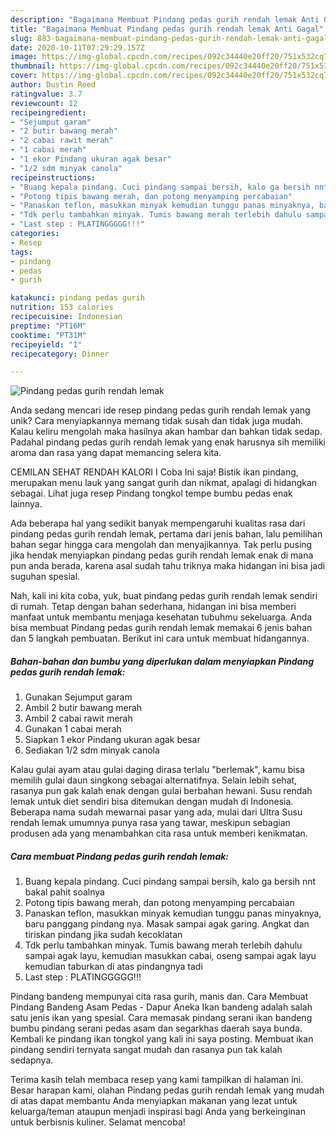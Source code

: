 ```yaml
---
description: "Bagaimana Membuat Pindang pedas gurih rendah lemak Anti Gagal"
title: "Bagaimana Membuat Pindang pedas gurih rendah lemak Anti Gagal"
slug: 883-bagaimana-membuat-pindang-pedas-gurih-rendah-lemak-anti-gagal
date: 2020-10-11T07:29:29.157Z
image: https://img-global.cpcdn.com/recipes/092c34440e20ff20/751x532cq70/pindang-pedas-gurih-rendah-lemak-foto-resep-utama.jpg
thumbnail: https://img-global.cpcdn.com/recipes/092c34440e20ff20/751x532cq70/pindang-pedas-gurih-rendah-lemak-foto-resep-utama.jpg
cover: https://img-global.cpcdn.com/recipes/092c34440e20ff20/751x532cq70/pindang-pedas-gurih-rendah-lemak-foto-resep-utama.jpg
author: Dustin Reed
ratingvalue: 3.7
reviewcount: 12
recipeingredient:
- "Sejumput garam"
- "2 butir bawang merah"
- "2 cabai rawit merah"
- "1 cabai merah"
- "1 ekor Pindang ukuran agak besar"
- "1/2 sdm minyak canola"
recipeinstructions:
- "Buang kepala pindang. Cuci pindang sampai bersih, kalo ga bersih nnt bakal pahit soalnya"
- "Potong tipis bawang merah, dan potong menyamping percabaian"
- "Panaskan teflon, masukkan minyak kemudian tunggu panas minyaknya, baru panggang pindang nya. Masak sampai agak garing. Angkat dan tiriskan pindang jika sudah kecoklatan"
- "Tdk perlu tambahkan minyak. Tumis bawang merah terlebih dahulu sampai agak layu, kemudian masukkan cabai, oseng sampai agak layu kemudian taburkan di atas pindangnya tadi"
- "Last step : PLATINGGGGG!!!"
categories:
- Resep
tags:
- pindang
- pedas
- gurih

katakunci: pindang pedas gurih 
nutrition: 153 calories
recipecuisine: Indonesian
preptime: "PT16M"
cooktime: "PT31M"
recipeyield: "1"
recipecategory: Dinner

---
```



![Pindang pedas gurih rendah lemak](https://img-global.cpcdn.com/recipes/092c34440e20ff20/751x532cq70/pindang-pedas-gurih-rendah-lemak-foto-resep-utama.jpg)

Anda sedang mencari ide resep pindang pedas gurih rendah lemak yang unik? Cara menyiapkannya memang tidak susah dan tidak juga mudah. Kalau keliru mengolah maka hasilnya akan hambar dan bahkan tidak sedap. Padahal pindang pedas gurih rendah lemak yang enak harusnya sih memiliki aroma dan rasa yang dapat memancing selera kita.

CEMILAN SEHAT RENDAH KALORI I Coba Ini saja! Bistik ikan pindang, merupakan menu lauk yang sangat gurih dan nikmat, apalagi di hidangkan sebagai. Lihat juga resep Pindang tongkol tempe bumbu pedas enak lainnya.

Ada beberapa hal yang sedikit banyak mempengaruhi kualitas rasa dari pindang pedas gurih rendah lemak, pertama dari jenis bahan, lalu pemilihan bahan segar hingga cara mengolah dan menyajikannya. Tak perlu pusing jika hendak menyiapkan pindang pedas gurih rendah lemak enak di mana pun anda berada, karena asal sudah tahu triknya maka hidangan ini bisa jadi suguhan spesial.


Nah, kali ini kita coba, yuk, buat pindang pedas gurih rendah lemak sendiri di rumah. Tetap dengan bahan sederhana, hidangan ini bisa memberi manfaat untuk membantu menjaga kesehatan tubuhmu sekeluarga. Anda bisa membuat Pindang pedas gurih rendah lemak memakai 6 jenis bahan dan 5 langkah pembuatan. Berikut ini cara untuk membuat hidangannya.

<!--inarticleads1-->

##### Bahan-bahan dan bumbu yang diperlukan dalam menyiapkan Pindang pedas gurih rendah lemak:

1. Gunakan Sejumput garam
1. Ambil 2 butir bawang merah
1. Ambil 2 cabai rawit merah
1. Gunakan 1 cabai merah
1. Siapkan 1 ekor Pindang ukuran agak besar
1. Sediakan 1/2 sdm minyak canola


Kalau gulai ayam atau gulai daging dirasa terlalu &#34;berlemak&#34;, kamu bisa memilih gulai daun singkong sebagai alternatifnya. Selain lebih sehat, rasanya pun gak kalah enak dengan gulai berbahan hewani. Susu rendah lemak untuk diet sendiri bisa ditemukan dengan mudah di Indonesia. Beberapa nama sudah mewarnai pasar yang ada, mulai dari Ultra Susu rendah lemak umumnya punya rasa yang tawar, meskipun sebagian produsen ada yang menambahkan cita rasa untuk memberi kenikmatan. 

<!--inarticleads2-->

##### Cara membuat Pindang pedas gurih rendah lemak:

1. Buang kepala pindang. Cuci pindang sampai bersih, kalo ga bersih nnt bakal pahit soalnya
1. Potong tipis bawang merah, dan potong menyamping percabaian
1. Panaskan teflon, masukkan minyak kemudian tunggu panas minyaknya, baru panggang pindang nya. Masak sampai agak garing. Angkat dan tiriskan pindang jika sudah kecoklatan
1. Tdk perlu tambahkan minyak. Tumis bawang merah terlebih dahulu sampai agak layu, kemudian masukkan cabai, oseng sampai agak layu kemudian taburkan di atas pindangnya tadi
1. Last step : PLATINGGGGG!!!


Pindang bandeng mempunyai cita rasa gurih, manis dan. Cara Membuat Pindang Bandeng Asam Pedas - Dapur Aneka Ikan bandeng adalah salah satu jenis ikan yang spesial. Cara memasak pindang serani ikan bandeng bumbu pindang serani pedas asam dan segarkhas daerah saya bunda. Kembali ke pindang ikan tongkol yang kali ini saya posting. Membuat ikan pindang sendiri ternyata sangat mudah dan rasanya pun tak kalah sedapnya. 

Terima kasih telah membaca resep yang kami tampilkan di halaman ini. Besar harapan kami, olahan Pindang pedas gurih rendah lemak yang mudah di atas dapat membantu Anda menyiapkan makanan yang lezat untuk keluarga/teman ataupun menjadi inspirasi bagi Anda yang berkeinginan untuk berbisnis kuliner. Selamat mencoba!

